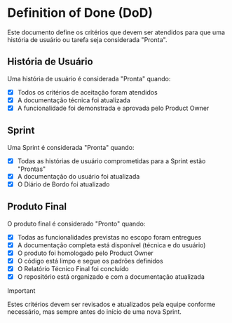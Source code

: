 # Definition of Done (DoD)

Este documento define os critérios que devem ser atendidos para que uma história de usuário ou tarefa seja considerada "Pronta".

## História de Usuário

Uma história de usuário é considerada "Pronta" quando:

- [X] Todos os critérios de aceitação foram atendidos
- [X] A documentação técnica foi atualizada
- [X] A funcionalidade foi demonstrada e aprovada pelo Product Owner

## Sprint

Uma Sprint é considerada "Pronta" quando:

- [X] Todas as histórias de usuário comprometidas para a Sprint estão "Prontas"
- [X] A documentação do usuário foi atualizada
- [X] O Diário de Bordo foi atualizado

## Produto Final

O produto final é considerado "Pronto" quando:

- [X] Todas as funcionalidades previstas no escopo foram entregues
- [X] A documentação completa está disponível (técnica e do usuário)
- [X] O produto foi homologado pelo Product Owner
- [X] O código está limpo e segue os padrões definidos
- [X] O Relatório Técnico Final foi concluído
- [X] O repositório está organizado e com a documentação atualizada

>[!IMPORTANT]
>Estes critérios devem ser revisados e atualizados pela equipe conforme necessário, mas sempre antes do início de uma nova Sprint.
